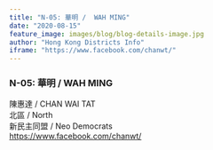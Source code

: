 ```yaml
---
title: "N-05: 華明 /  WAH MING"
date: "2020-08-15"
feature_image: images/blog/blog-details-image.jpg
author: "Hong Kong Districts Info"
iframe: "https://www.facebook.com/chanwt/"
---
```


### N-05: 華明 /  WAH MING  
陳惠達 /  CHAN WAI TAT  
北區 / North  
新民主同盟 /  Neo Democrats  
https://www.facebook.com/chanwt/
